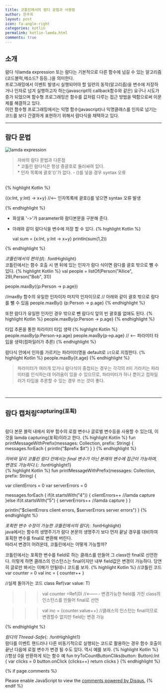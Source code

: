 ```yaml
---
title: 코틀린에서의 람다 문법과 사용법
author: 한주희
layout: post
icon: fa-angle-right
categories: kotlin
permalink: kotlin-lamda.html
comments: true
---
```

## 소개

람다 식lamda expression 또는 람다는 기본적으로 다른 함수에 넘길 수 있는 알고리즘(코드블럭,메소드? 등등..)을 의미한다.
<br>프로그래밍에서 이벤트 발생시 실행되어야 할 일련의 동작(알고리즘)을 변수에 저장하거나 인자로 넘겨 실행하고자 하는(javascript의 callback함수와 같은) 요구나 시도가 증가 되었으며  함수형 프로그래밍은 함수를 값처럼 다루는 접근 방법을 택함으로써 이문제를 해결하고 있다.
<br>이런 함수형 프로그래밍에서는 익명 함수(javascript)나 익명클래스를 인자로 넘기는 코드를 보다 간결하게 표현하기 위해서 람다식을 채택하고 있다.

---
## 람다 문법
![lamda expression]({{site.baseurl}}/assets/images/kotlin/lamda.jpg)

> 자바의 람다 문법과 다른점
<br>* 코틀린 람다식은 항상 중괄호로 둘러싸여 있다.
<br>* 인자 목록에 괄호'()'가 없다. - ()를 넣을 경우 syntax 오류

<br>
{% highlight Kotlin %}

{(x:Int, y:Int) -> x+y} //<-- 인자목록에 괄호()를 넣으면 syntax 오류 발생

{% endhighlight %}


* 화살표 '->'가 parameter와 람다본문을 구분해 준다.
* 아래와 같이 람다식을 변수에 저장 할 수 있다.
{% highlight Kotlin %}

  val sum = {x:Int, y:Int -> x+y}
  println(sum(1,2))

{% endhighlight %}

*코틀린에서의 편의성*{: .fontHighlight}
<br>코틀린에서는 함수 호출 시 맨 뒤에 있는 인자가 람다 식이면 람다를 괄호 밖으로 뺄 수 있다.
{% highlight Kotlin %}
val people = listOf(Person("Allice", 29),Person("Bob", 31))

people.maxBy({p:Person -> p.age})

//maxBy 함수의 유일한 인자이자 마지막 인자이므로
// 아래와 같이 괄호 밖으로 람다를 뺄 수 있음
people.maxBy() {p:Person -> p.age}
{% endhighlight %}

또한 람다가 유일한 인자인 경우 밖으로 뺀 람다식 앞의 빈 괄호를 없애도 된다.
{% highlight Kotlin %}
people.maxBy{p:Person -> p.age}
{% endhighlight %}

타입 추론을 통한 파라미터 타입 생략
{% highlight Kotlin %}
people.maxBy{p:Person->p.age}
people.maxBy{p->p.age} // <-- 파라미터 타입을 생략(컴파일러가 추론)
{% endhighlight %}

람다식 안에서 인자를 가르키는 파라미터명을 default로 `it`으로 지칭한다.
{% highlight Kotlin %}
people.maxBy{it.age}
{% endhighlight %}

>파라미터가 여러개 있거나 람다식이 중첩되는 경우는 각각의 it이 가라키는 파라미터를 인식하는데 어려움이
 있을 수 있으므로, 파라미터가 하나 뿐이고 컴파일러가 타입을 추론할 수 있는 경우 쓰는 것이 좋다.

<br>

---
## 람다 캡처링<sup>capturing(포획)</sup>
<br>람다 본문 블럭 내에서 외부 함수의 로컬 변수나 글로벌 변수등을 사용할 수 있는데, 이것을 lamda capturing(포획)이라고 한다.
{% highlight Kotlin %}
  fun printMessageWithPrefix(messages: Collection<String>, prefix: String) {
   messages.forEach {
     println("$prefix $it")
   }
  }
{% endhighlight %}

*자바와 달리 코틀린 람다 안에서는 final 변수가 아닌 본래의 변수에 접근이 가능하며, 변경도 가능하다.*{: .fontHighlight1}
<br>
{% highlight Kotlin %}
fun printMessageWithPrefix(messages: Collection<String>, prefix: String) {

  var clientErrors = 0
  var serverErrors = 0

  messages.forEach {
     if(it.startsWith("4")) {
        clientErrors++          //lamda capture
     }else if(it.startsWith("5") {
        serverErrors++      //lamda capture
     }
  }

  println("$clientErrors client errors, $serverErrors server errors")
}
{% endhighlight %}

*포획한 변수 수정이 가능한 코틀린에서의 람다*{: .fontHighlight}
<br>java에서는 함수의 생명주기가 람다 본문의 생명주기 보다 먼저 끝날 경우를 대비하여 포획한 변수를 final로 변환해 버린다.
<br>따라서 변경이 어려운데, 코틀린에서는 어떻게 가능할까?

코틀린에서는 포획한 변수를 field로 하는 클래스를 만들어 그 class만 final로 선언한다.
이렇게 하면 클래스의 인스턴스는 final이지만 내부 field값은 변경이 가능하다. 당연히 글로만 봐서는 이해가 안될테니 코드를 보자.
{% highlight Kotlin %}
//코틀린 코드
var counter = 0
val inc = { counter++ }

//실제 돌아가는 코드
class Ref<T>(var value: T)


>>> val counter =Ref(0) //<---- 변경가능한 field를 가진 class의 인스턴스를 만들어 final로 선언

>>> val inc = {counter.value++} //클래스의 인스턴는 final이므로 변경할수 없지만 field는 변경 가능

{% endhighlight %}

*람다의 Thread-Safe*{: .fontHighlight1}
<br>람다를 이벤트 핸드러나 다른 비동기적으로 실행되는 코드로 활용하는 경우 함수 호출이 끝난 다음에 로컬 변수가 변경 될 수도 있다. 역시 예를 보자.
{% highlight Kotlin %}
//항상 0을 반환하게 되는 함수 예
fun tryToCountButtonCliks(button: Button):Int {
   var clicks = 0
   button.onClick {clicks++}
  return clicks
}
{% endhighlight %}


{% if page.comments %}

<div id="disqus_thread"></div>
<script>

/**
*  RECOMMENDED CONFIGURATION VARIABLES: EDIT AND UNCOMMENT THE SECTION BELOW TO INSERT DYNAMIC VALUES FROM YOUR PLATFORM OR CMS.
*  LEARN WHY DEFINING THESE VARIABLES IS IMPORTANT: https://disqus.com/admin/universalcode/#configuration-variables*/
/*
var disqus_config = function () {
this.page.url = PAGE_URL;  // Replace PAGE_URL with your page's canonical URL variable
this.page.identifier = PAGE_IDENTIFIER; // Replace PAGE_IDENTIFIER with your page's unique identifier variable
};
*/
(function() { // DON'T EDIT BELOW THIS LINE
var d = document, s = d.createElement('script');
s.src = 'https://juhee-studynote.disqus.com/embed.js';
s.setAttribute('data-timestamp', +new Date());
(d.head || d.body).appendChild(s);
})();
</script>
<noscript>Please enable JavaScript to view the <a href="https://disqus.com/?ref_noscript">comments powered by Disqus.</a></noscript>
{% endif %}
